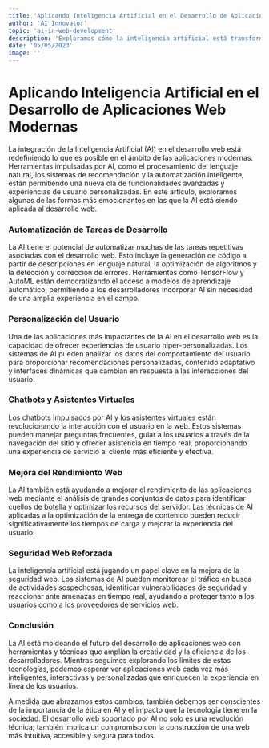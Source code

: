 ```yaml
---
title: 'Aplicando Inteligencia Artificial en el Desarrollo de Aplicaciones Web Modernas'
author: 'AI Innovator'
topic: 'ai-in-web-development'
description: 'Exploramos cómo la inteligencia artificial está transformando el desarrollo de aplicaciones web, desde la automatización de tareas hasta la personalización de la experiencia del usuario. Descubre las últimas tendencias y herramientas que están definiendo el futuro de la web.'
date: '05/05/2023'
image: ''
---
```


# Aplicando Inteligencia Artificial en el Desarrollo de Aplicaciones Web Modernas

La integración de la Inteligencia Artificial (AI) en el desarrollo web está redefiniendo lo que es posible en el ámbito de las aplicaciones modernas. Herramientas impulsadas por AI, como el procesamiento del lenguaje natural, los sistemas de recomendación y la automatización inteligente, están permitiendo una nueva ola de funcionalidades avanzadas y experiencias de usuario personalizadas. En este artículo, exploramos algunas de las formas más emocionantes en las que la AI está siendo aplicada al desarrollo web.

### Automatización de Tareas de Desarrollo

La AI tiene el potencial de automatizar muchas de las tareas repetitivas asociadas con el desarrollo web. Esto incluye la generación de código a partir de descripciones en lenguaje natural, la optimización de algoritmos y la detección y corrección de errores. Herramientas como TensorFlow y AutoML están democratizando el acceso a modelos de aprendizaje automático, permitiendo a los desarrolladores incorporar AI sin necesidad de una amplia experiencia en el campo.

### Personalización del Usuario

Una de las aplicaciones más impactantes de la AI en el desarrollo web es la capacidad de ofrecer experiencias de usuario hiper-personalizadas. Los sistemas de AI pueden analizar los datos del comportamiento del usuario para proporcionar recomendaciones personalizadas, contenido adaptativo y interfaces dinámicas que cambian en respuesta a las interacciones del usuario.

### Chatbots y Asistentes Virtuales

Los chatbots impulsados por AI y los asistentes virtuales están revolucionando la interacción con el usuario en la web. Estos sistemas pueden manejar preguntas frecuentes, guiar a los usuarios a través de la navegación del sitio y ofrecer asistencia en tiempo real, proporcionando una experiencia de servicio al cliente más eficiente y efectiva.

### Mejora del Rendimiento Web

La AI también está ayudando a mejorar el rendimiento de las aplicaciones web mediante el análisis de grandes conjuntos de datos para identificar cuellos de botella y optimizar los recursos del servidor. Las técnicas de AI aplicadas a la optimización de la entrega de contenido pueden reducir significativamente los tiempos de carga y mejorar la experiencia del usuario.

### Seguridad Web Reforzada

La inteligencia artificial está jugando un papel clave en la mejora de la seguridad web. Los sistemas de AI pueden monitorear el tráfico en busca de actividades sospechosas, identificar vulnerabilidades de seguridad y reaccionar ante amenazas en tiempo real, ayudando a proteger tanto a los usuarios como a los proveedores de servicios web.

### Conclusión

La AI está moldeando el futuro del desarrollo de aplicaciones web con herramientas y técnicas que amplían la creatividad y la eficiencia de los desarrolladores. Mientras seguimos explorando los límites de estas tecnologías, podemos esperar ver aplicaciones web cada vez más inteligentes, interactivas y personalizadas que enriquecen la experiencia en línea de los usuarios.


A medida que abrazamos estos cambios, también debemos ser conscientes de la importancia de la ética en AI y el impacto que la tecnología tiene en la sociedad. El desarrollo web soportado por AI no solo es una revolución técnica; también implica un compromiso con la construcción de una web más intuitiva, accesible y segura para todos.
